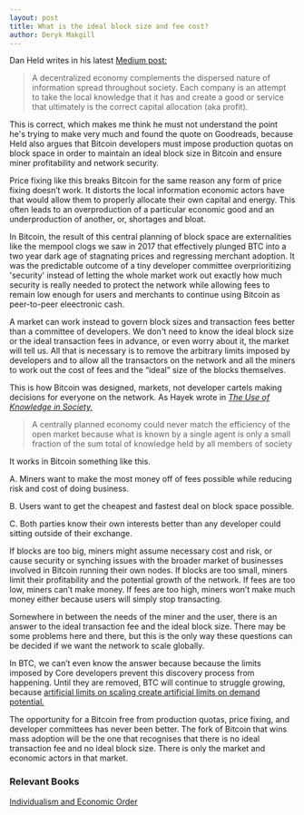 ```yaml
---
layout: post
title: What is the ideal block size and fee cost?
author: Deryk Makgill
---
```


Dan Held writes in his latest [Medium post:](https://medium.com/the-bitcoin-times/information-theory-of-money-36247aebdfe1)

> A decentralized economy complements the dispersed nature of information spread throughout society. Each company is an attempt to take the local knowledge that it has and create a good or service that ultimately is the correct capital allocation (aka profit). 

This is correct, which makes me think he must not understand the point he's trying to make very much and found the quote on Goodreads, because Held also argues that Bitcoin developers must impose production quotas on block space in order to maintain an ideal block size in Bitcoin and ensure miner profitability and network security.

Price fixing like this breaks Bitcoin for the same reason any form of price fixing doesn’t work. It distorts the local information economic actors have that would allow them to properly allocate their own capital and energy. This often leads to an overproduction of a particular economic good and an underproduction of another, or, shortages and bloat.

In Bitcoin, the result of this central planning of block space are externalities like the mempool clogs we saw in 2017 that effectively plunged BTC into a two year dark age of stagnating prices and regressing merchant adoption. It was the predictable outcome of a tiny developer committee overprioritizing 'security' instead of letting the whole market work out exactly how much security is really needed to protect the network while allowing fees to remain low enough for users and merchants to continue using Bitcoin as peer-to-peer eleectronic cash.

A market can work instead to govern block sizes and transaction fees better than a committee of developers. We don't need to know the ideal block size or the ideal transaction fees in advance, or even worry about it, the market will tell us. All that is necessary is to remove the arbitrary limits imposed by developers and to allow all the transactors on the network and all the miners to work out the cost of fees and the “ideal” size of the blocks themselves. 

This is how Bitcoin was designed, markets, not developer cartels making decisions for everyone on the network. As Hayek wrote in *[The Use of Knowledge in Society,](https://amzn.to/2RdUz2v)*

> A centrally planned economy could never match the efficiency of the open market because what is known by a single agent is only a small fraction of the sum total of knowledge held by all members of society

It works in Bitcoin something like this. 

A. Miners want to make the most money off of fees possible while reducing risk and cost of doing business. 

B. Users want to get the cheapest and fastest deal on block space possible. 

C. Both parties know their own interests better than any developer could sitting outside of their exchange. 

If blocks are too big, miners might assume necessary cost and risk, or cause security or synching issues with the broader market of businesses involved in Bitcoin running their own nodes. If blocks are too small, miners limit their profitability and the potential growth of the network. If fees are too low, miners can’t make money. If fees are too high, miners won’t make much money either because users will simply stop transacting. 

Somewhere in between the needs of the miner and the user, there is an answer to the ideal transaction fee and the ideal block size. There may be some problems here and there, but this is the only way these questions can be decided if we want the network to scale globally.

In BTC, we can’t even know the answer because because the limits imposed by Core developers prevent this discovery process from happening. Until they are removed, BTC will continue to struggle growing, because [artificial limits on scaling create artificial limits on demand potential.](http://breakingsatoshi.com/2020/01/17/btc-price-cap/)

The opportunity for a Bitcoin free from production quotas, price fixing, and developer committees has never been better. The fork of Bitcoin that wins mass adoption will be the one that recognises that there is no ideal transaction fee and no ideal block size. There is only the market and economic actors in that market.

### Relevant Books

[Individualism and Economic Order](https://amzn.to/2RdUz2v)
